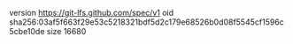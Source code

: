 version https://git-lfs.github.com/spec/v1
oid sha256:03af5f663f29e53c5218321bdf5d2c179e68526b0d08f5545cf1596c5cbe10de
size 16680
